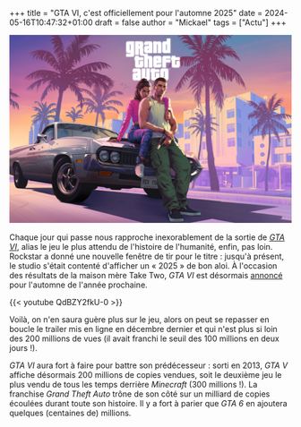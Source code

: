 +++
title = "GTA VI, c'est officiellement pour l'automne 2025"
date = 2024-05-16T10:47:32+01:00
draft = false
author = "Mickael"
tags = ["Actu"]
+++

![GTA VI](GTA.jpg "")

Chaque jour qui passe nous rapproche inexorablement de la sortie de [*GTA VI*](https://www.rockstargames.com/fr/VI), alias le jeu le plus attendu de l'histoire de l'humanité, enfin, pas loin. Rockstar a donné une nouvelle fenêtre de tir pour le titre : jusqu'à présent, le studio s'était contenté d'afficher un « 2025 » de bon aloi. À l'occasion des résultats de la maison mère Take Two, *GTA VI* est désormais [annoncé](https://ir.take2games.com/static-files/e357ad06-0762-4e80-b80c-e3869252fdfe) pour l'automne de l'année prochaine.

{{< youtube QdBZY2fkU-0 >}} 

Voilà, on n'en saura guère plus sur le jeu, alors on peut se repasser en boucle le trailer mis en ligne en décembre dernier et qui n'est plus si loin des 200 millions de vues (il avait franchi le seuil des 100 millions en deux jours !). 

*GTA VI* aura fort à faire pour battre son prédécesseur : sorti en 2013, *GTA V* affiche désormais 200 millions de copies vendues, soit le deuxième jeu le plus vendu de tous les temps derrière *Minecraft* (300 millions !). La franchise *Grand Theft Auto* trône de son côté sur un milliard de copies écoulées durant toute son histoire. Il y a fort à parier que *GTA 6* en ajoutera quelques (centaines de) millions.